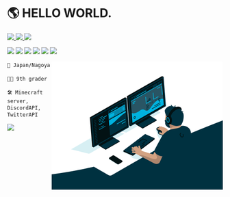 <h1>🌎 HELLO WORLD.</h1>

<a href="https://fish.niziebi.com/discord">
    <img src="https://img.shields.io/badge/Cocoa--Niziebi%234848-%23555555?style=for-the-badge&logo=discord&logoColor=white&labelColor=%235865f2">
</a>
<a href="https://twitter.com/cocoa_niziebi">
    <img src="https://img.shields.io/badge/cocoa_niziebi-%23555555?style=for-the-badge&logo=twitter&logoColor=white&labelColor=%231da1f2">
</a>
<a href="https://live.xbox.com/Profile?Gamertag=NiziebiGames">
    <img src="https://img.shields.io/badge/NiziebiGames-%23555555?style=for-the-badge&logo=xbox&logoColor=white&labelColor=%23107C10">
</a>

<p>
    <img src="https://img.shields.io/badge/html5-%23E34F26?style=for-the-badge&logo=html5&logoColor=white">
    <img src="https://img.shields.io/badge/css3-%231572B6?style=for-the-badge&logo=css3&logoColor=white">
    <img src="https://img.shields.io/badge/javascript-%23323330?style=for-the-badge&logo=javascript&logoColor=%23F7DF1E">
    <img src="https://img.shields.io/badge/node.js-6DA55F?style=for-the-badge&logo=node.js&logoColor=white">
    <img src="https://img.shields.io/badge/php-%23777BB4?style=for-the-badge&logo=php&logoColor=white">
    <img src="https://img.shields.io/badge/java-%23ED8B00?style=for-the-badge&logo=java&logoColor=white">
</p>

<img src="https://raw.githubusercontent.com/niziebi/niziebi/main/code.gif?raw=true" width="400px" align="right">

<pre><code>🗾 Japan/Nagoya

🧑‍🎓 9th grader

🛠️ Minecraft server, DiscordAPI, TwitterAPI
</code></pre>

<img src="https://github-readme-stats.vercel.app/api?username=niziebi&count_private=true&show_icons=true&theme=tokyonight" width="360px">
